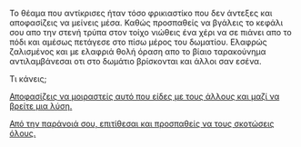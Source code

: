 Το θέαμα που αντίκρισες ήταν τόσο φρικιαστίκο που δεν άντεξες και
αποφασίζεις να μείνεις μέσα. Καθώς προσπαθείς να βγάλεις το
κεφάλι σου απο την στενή τρύπα στον τοίχο νιώθεις ένα χέρι να σε
πιάνει απο το πόδι και αμέσως πετάγεσε στο πίσω μέρος του δωματίου.
Ελαφρώς ζαλισμένος και με ελαφριά θολή όραση απο το βίαιο ταρακούνημα 
αντιλαμβάνεσαι οτι στο δωμάτιο βρίσκονται και άλλοι σαν εσένα. 

Τι κάνεις;

[Αποφασίζεις να μοιραστείς αυτό που είδες με τους άλλους και μαζί να βρείτε μια λύση.](collaborate_to_take_it_down/collaborate_to_take_it_down.md)

[Από την παράνοιά σου, επιτίθεσαι και προσπαθείς να τους σκοτώσεις όλους.](kill_everyone_else/kill_everyone_else.md)